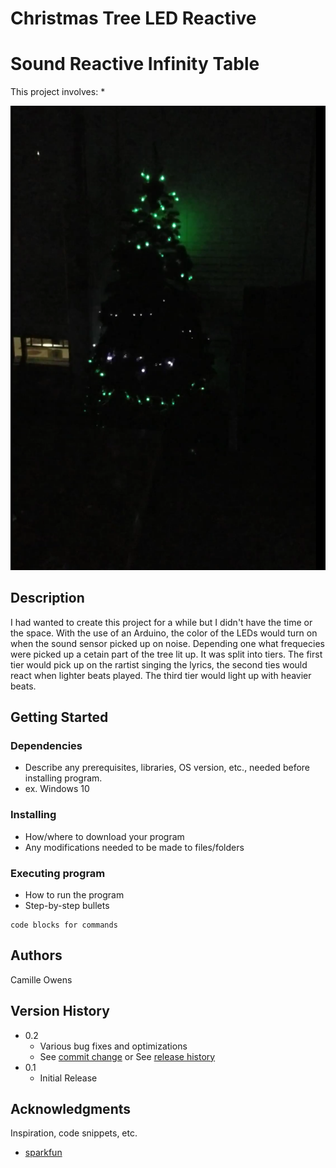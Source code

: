 # Christmas Tree LED Reactive
# Sound Reactive Infinity Table

This project involves:
* 

![alt text](images/xmas-tree.png)


## Description

I had wanted to create this project for a while but I didn't have the time or the space. 
With the use of an Arduino, the color of the LEDs would turn on when the sound sensor picked up on noise. 
Depending one what frequecies were picked up a cetain part of the tree lit up. It was split into tiers. 
The first tier would pick up on the rartist singing the lyrics, the second ties would react when lighter beats played. 
The third tier would light up with heavier beats.

## Getting Started

### Dependencies

* Describe any prerequisites, libraries, OS version, etc., needed before installing program.
* ex. Windows 10

### Installing

* How/where to download your program
* Any modifications needed to be made to files/folders

### Executing program

* How to run the program
* Step-by-step bullets
```
code blocks for commands
```

## Authors

Camille Owens

## Version History

* 0.2
    * Various bug fixes and optimizations
    * See [commit change]() or See [release history]()
* 0.1
    * Initial Release

## Acknowledgments

Inspiration, code snippets, etc.
* [sparkfun](https://www.sparkfun.com/)

